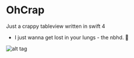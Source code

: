 # OhCrap

Just a crappy tableview written in swift 4


- I just wanna get lost in your lungs - the nbhd. 🌊

![alt tag](http://i.imgur.com/l3UA9os.png)
